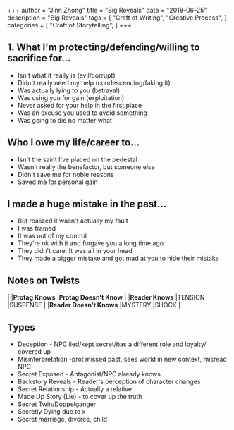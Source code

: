 +++
author = "Jinn Zhong"
title = "Big Reveals"
date = "2018-06-25"
description = "Big Reveals"
tags = [
    "Craft of Writing",
    "Creative Process",
]
categories = [
    "Craft of Storytelling",
]
+++

## 1. What I'm protecting/defending/willing to sacrifice for... 
* Isn't what it really is (evil/corrupt)
* Didn't really need my help (condescending/faking it)
* Was actually lying to you (betrayal)
* Was using you for gain (exploitation)
* Never asked for your help in the first place
* Was an excuse you used to avoid something
* Was going to die no matter what 

## Who I owe my life/career to... 
* Isn't the saint I've placed on the pedestal
* Wasn't really the benefactor, but someone else
* Didn't save me for noble reasons
* Saved me for personal gain 

## I made a huge mistake in the past... 
* But realized it wasn't actually my fault
* I was framed
* It was out of my control
* They're ok with it and forgave you a long time ago
* They didn't care. It was all in your head
* They made a bigger mistake and got mad at you to hide their mistake 

## Notes on Twists 

| |**Protag Knows** |**Protag Doesn't Know** |
|**Reader Knows** |TENSION |SUSPENSE |
|**Reader Doesn't Knows** |MYSTERY |SHOCK |


## Types
* Deception - NPC lied/kept secret/has a different role and loyalty/ covered up
* Misinterpretation -prot missed past, sees world in new context, misread NPC
* Secret Exposed - Antagonist/NPC already knows
* Backstory Reveals - Reader's perception of character changes
* Secret Relationship - Actually a relative
* Made Up Story (Lie) - to cover up the truth
* Secret Twin/Doppelganger
* Secretly Dying due to x
* Secret marriage, divorce, child
